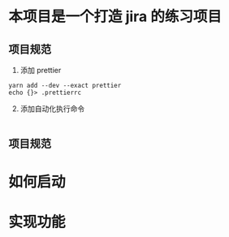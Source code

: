 # 本项目是一个打造 jira 的练习项目

## 项目规范

1. 添加 prettier

```shell
yarn add --dev --exact prettier
echo {}> .prettierrc
```

2. 添加自动化执行命令

```shell

```

## 项目规范

# 如何启动

# 实现功能
